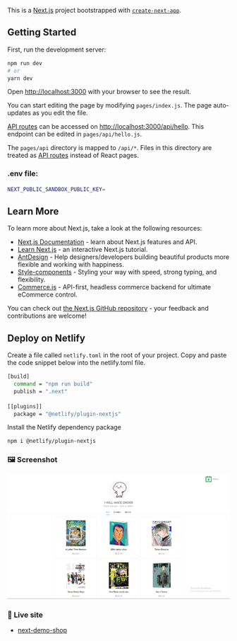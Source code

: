 This is a [Next.js](https://nextjs.org/) project bootstrapped with [`create-next-app`](https://github.com/vercel/next.js/tree/canary/packages/create-next-app).

## Getting Started

First, run the development server:

```bash
npm run dev
# or
yarn dev
```

Open [http://localhost:3000](http://localhost:3000) with your browser to see the result.

You can start editing the page by modifying `pages/index.js`. The page auto-updates as you edit the file.

[API routes](https://nextjs.org/docs/api-routes/introduction) can be accessed on [http://localhost:3000/api/hello](http://localhost:3000/api/hello). This endpoint can be edited in `pages/api/hello.js`.

The `pages/api` directory is mapped to `/api/*`. Files in this directory are treated as [API routes](https://nextjs.org/docs/api-routes/introduction) instead of React pages.

### .env file:
```bash
NEXT_PUBLIC_SANDBOX_PUBLIC_KEY=
```

## Learn More

To learn more about Next.js, take a look at the following resources:

- [Next.js Documentation](https://nextjs.org/docs) - learn about Next.js features and API.
- [Learn Next.js](https://nextjs.org/learn) - an interactive Next.js tutorial.
- [AntDesign](https://ant.design/) - Help designers/developers building beautiful products more flexible and working with happiness.
- [Style-components](https://styled-components.com/) - Styling your way with speed, strong typing, and flexibility.
- [Commerce.js](https://commercejs.com/) - API-first, headless commerce backend for ultimate eCommerce control.

You can check out [the Next.js GitHub repository](https://github.com/vercel/next.js/) - your feedback and contributions are welcome!

## Deploy on Netlify

Create a file called `netlify.toml` in the root of your project. Copy and paste the code snippet below into the netlify.toml file.

```bash
[build]
  command = "npm run build"
  publish = ".next"

[[plugins]]
  package = "@netlify/plugin-nextjs"
```

Install the Netlify dependency package

```bash
npm i @netlify/plugin-nextjs
```

### 🖼️ Screenshot

![image](public/Screenshot-01.png)

### :wave: Live site 
- [next-demo-shop](https://next-demo-shop.netlify.app/)


